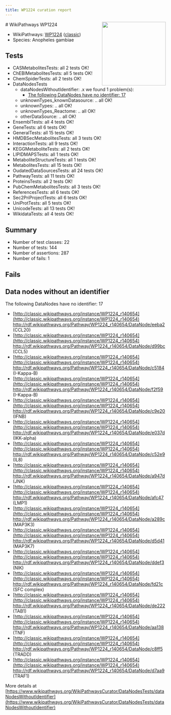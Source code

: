 ```yaml
---
title: WP1224 curation report
---
```


<img style="float: right; width: 200px" src="https://upload.wikimedia.org/wikipedia/commons/thumb/8/83/Wplogo_with_text_500.png/640px-Wplogo_with_text_500.png" />
# WikiPathways WP1224

* WikiPathways: [WP1224](https://wikipathways.org/pathways/WP1224) ([classic](https://classic.wikipathways.org/instance/WP1224))
* Species: Anopheles gambiae
## Tests
* CASMetabolitesTests: all 2 tests OK!
* ChEBIMetabolitesTests: all 5 tests OK!
* ChemSpiderTests: all 2 tests OK!
* DataNodesTests
    * dataNodesWithoutIdentifier: .x we found 1 problem(s):
        * [The following DataNodes have no identifier: 17](#8792c497)
    * unknownTypes_knownDatasource: .. all OK!
    * unknownTypes: .. all OK!
    * unknownTypes_Reactome: .. all OK!
    * otherDataSource: .. all OK!
* EnsemblTests: all 4 tests OK!
* GeneTests: all 6 tests OK!
* GeneralTests: all 15 tests OK!
* HMDBSecMetabolitesTests: all 3 tests OK!
* InteractionTests: all 9 tests OK!
* KEGGMetaboliteTests: all 2 tests OK!
* LIPIDMAPSTests: all 1 tests OK!
* MetaboliteStructureTests: all 1 tests OK!
* MetabolitesTests: all 15 tests OK!
* OudatedDataSourcesTests: all 24 tests OK!
* PathwayTests: all 11 tests OK!
* ProteinsTests: all 2 tests OK!
* PubChemMetabolitesTests: all 3 tests OK!
* ReferencesTests: all 6 tests OK!
* Sec2PriProjectTests: all 6 tests OK!
* UniProtTests: all 5 tests OK!
* UnicodeTests: all 13 tests OK!
* WikidataTests: all 4 tests OK!


## Summary

* Number of test classes: 22
* Number of tests: 144
* Number of assertions: 287
* Number of fails: 1

## Fails

<a name="8792c497" />

## Data nodes without an identifier

The following DataNodes have no identifier: 17

* [http://classic.wikipathways.org/instance/WP1224_r140654](http://classic.wikipathways.org/instance/WP1224_r140654) http://rdf.wikipathways.org/Pathway/WP1224_r140654/DataNode/eeba2 (CCL20)
* [http://classic.wikipathways.org/instance/WP1224_r140654](http://classic.wikipathways.org/instance/WP1224_r140654) http://rdf.wikipathways.org/Pathway/WP1224_r140654/DataNode/d99bc (CCL5)
* [http://classic.wikipathways.org/instance/WP1224_r140654](http://classic.wikipathways.org/instance/WP1224_r140654) http://rdf.wikipathways.org/Pathway/WP1224_r140654/DataNode/c5184 (I-Kappa-B)
* [http://classic.wikipathways.org/instance/WP1224_r140654](http://classic.wikipathways.org/instance/WP1224_r140654) http://rdf.wikipathways.org/Pathway/WP1224_r140654/DataNode/f2f59 (I-Kappa-B)
* [http://classic.wikipathways.org/instance/WP1224_r140654](http://classic.wikipathways.org/instance/WP1224_r140654) http://rdf.wikipathways.org/Pathway/WP1224_r140654/DataNode/c9e20 (IFNB)
* [http://classic.wikipathways.org/instance/WP1224_r140654](http://classic.wikipathways.org/instance/WP1224_r140654) http://rdf.wikipathways.org/Pathway/WP1224_r140654/DataNode/e037d (IKK-alpha)
* [http://classic.wikipathways.org/instance/WP1224_r140654](http://classic.wikipathways.org/instance/WP1224_r140654) http://rdf.wikipathways.org/Pathway/WP1224_r140654/DataNode/c52e9 (IL8)
* [http://classic.wikipathways.org/instance/WP1224_r140654](http://classic.wikipathways.org/instance/WP1224_r140654) http://rdf.wikipathways.org/Pathway/WP1224_r140654/DataNode/a947d (JNK)
* [http://classic.wikipathways.org/instance/WP1224_r140654](http://classic.wikipathways.org/instance/WP1224_r140654) http://rdf.wikipathways.org/Pathway/WP1224_r140654/DataNode/afc47 (LMP1)
* [http://classic.wikipathways.org/instance/WP1224_r140654](http://classic.wikipathways.org/instance/WP1224_r140654) http://rdf.wikipathways.org/Pathway/WP1224_r140654/DataNode/a289c (MAP3K3)
* [http://classic.wikipathways.org/instance/WP1224_r140654](http://classic.wikipathways.org/instance/WP1224_r140654) http://rdf.wikipathways.org/Pathway/WP1224_r140654/DataNode/d5d41 (MAP3K7)
* [http://classic.wikipathways.org/instance/WP1224_r140654](http://classic.wikipathways.org/instance/WP1224_r140654) http://rdf.wikipathways.org/Pathway/WP1224_r140654/DataNode/ddef3 (NIK)
* [http://classic.wikipathways.org/instance/WP1224_r140654](http://classic.wikipathways.org/instance/WP1224_r140654) http://rdf.wikipathways.org/Pathway/WP1224_r140654/DataNode/fd21c (SFC complex)
* [http://classic.wikipathways.org/instance/WP1224_r140654](http://classic.wikipathways.org/instance/WP1224_r140654) http://rdf.wikipathways.org/Pathway/WP1224_r140654/DataNode/de222 (TAB1)
* [http://classic.wikipathways.org/instance/WP1224_r140654](http://classic.wikipathways.org/instance/WP1224_r140654) http://rdf.wikipathways.org/Pathway/WP1224_r140654/DataNode/aa138 (TNF)
* [http://classic.wikipathways.org/instance/WP1224_r140654](http://classic.wikipathways.org/instance/WP1224_r140654) http://rdf.wikipathways.org/Pathway/WP1224_r140654/DataNode/c8ff5 (TRADD)
* [http://classic.wikipathways.org/instance/WP1224_r140654](http://classic.wikipathways.org/instance/WP1224_r140654) http://rdf.wikipathways.org/Pathway/WP1224_r140654/DataNode/d7aa9 (TRAF1)


More details at [https://www.wikipathways.org/WikiPathwaysCurator/DataNodesTests/dataNodesWithoutIdentifier](https://www.wikipathways.org/WikiPathwaysCurator/DataNodesTests/dataNodesWithoutIdentifier)


